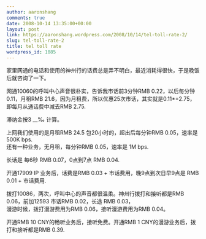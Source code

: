 ```yaml
---
author: aaronshang
comments: true
date: 2008-10-14 13:35:00+00:00
layout: post
link: https://aaronshang.wordpress.com/2008/10/14/tel-toll-rate-2/
slug: tel-toll-rate-2
title: tel toll rate
wordpress_id: 1085
---
```


  
家里网通的电话和使用的神州行的话费总是弄不明白，最近消耗得很快，于是晚饭后就咨询了一下。  
  
网通10060的呼叫中心声音很朴实，告诉我市话前3分钟RMB 0.22，以后每分钟0.11，月租RMB 21.6，因为月租费，所以优惠25次市话，其实就是0.11*=2.75，即每月从通话费中减去RMB 2.75.  
  
滞纳金按3 __‰ 计算。  
  
上网我们使用的是月租RMB 24.5 包20小时的，超出后每分钟RMB 0.05，速率是500K bps.  
还有一种业务，无月租，每分钟RMB 0.05，速率是 1M bps.  
  
长话是 每6秒 RMB 0.07，0点到7点 RMB 0.04.  
  
开通17909 IP 业务后，话费是RMB 0.03 + 市话费用，晚9点到次日早9点是 RMB 0.01 + 市话费用.  
  
  
  
拨打10086，两次，呼叫中心的声音都很温柔。神州行拨打和接听都是RMB 0.06，前加12593 市话RMB 0.02，长途 RMB 0.03，  
漫游时候，拨打漫游费用为RMB 0.06，接听漫游费用为RMB 0.04。  
  
开通RMB 10 CNY的畅听业务后，接听免费。开通RMB 1 CNY的漫游业务后，拨打和接听都是RMB 0.39.  
  

